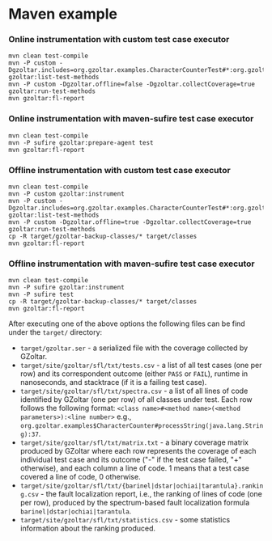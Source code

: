 # Maven example

### Online instrumentation with custom test case executor

```
mvn clean test-compile
mvn -P custom -Dgzoltar.includes=org.gzoltar.examples.CharacterCounterTest#*:org.gzoltar.examples.StaticFieldTest#* gzoltar:list-test-methods
mvn -P custom -Dgzoltar.offline=false -Dgzoltar.collectCoverage=true gzoltar:run-test-methods
mvn gzoltar:fl-report
```


### Online instrumentation with maven-sufire test case executor

```
mvn clean test-compile
mvn -P sufire gzoltar:prepare-agent test
mvn gzoltar:fl-report
```


### Offline instrumentation with custom test case executor

```
mvn clean test-compile
mvn -P custom gzoltar:instrument
mvn -P custom -Dgzoltar.includes=org.gzoltar.examples.CharacterCounterTest#*:org.gzoltar.examples.StaticFieldTest#* gzoltar:list-test-methods
mvn -P custom -Dgzoltar.offline=true -Dgzoltar.collectCoverage=true gzoltar:run-test-methods
cp -R target/gzoltar-backup-classes/* target/classes
mvn gzoltar:fl-report
```


### Offline instrumentation with maven-sufire test case executor

```
mvn clean test-compile
mvn -P sufire gzoltar:instrument
mvn -P sufire test
cp -R target/gzoltar-backup-classes/* target/classes
mvn gzoltar:fl-report
```


After executing one of the above options the following files can be find under
the `target/` directory:

* `target/gzoltar.ser` - a serialized file with the coverage collected by
  GZoltar.
* `target/site/gzoltar/sfl/txt/tests.csv` - a list of all test cases (one per
  row) and its correspondent outcome (either `PASS` or `FAIL`), runtime in
  nanoseconds, and stacktrace (if it is a failing test case).
* `target/site/gzoltar/sfl/txt/spectra.csv` - a list of all lines of code
  identified by GZoltar (one per row) of all classes under test. Each row
  follows the following format:
  `<class name>#<method name>(<method parameters>):<line number>` e.g.,
  `org.gzoltar.examples$CharacterCounter#processString(java.lang.String):37`.
* `target/site/gzoltar/sfl/txt/matrix.txt` - a binary coverage matrix produced
  by GZoltar where each row represents the coverage of each individual test case
  and its outcome ("-" if the test case failed, "+" otherwise), and each column
  a line of code. 1 means that a test case covered a line of code, 0 otherwise.
* `target/site/gzoltar/sfl/txt/{barinel|dstar|ochiai|tarantula}.ranking.csv` -
  the fault localization report, i.e., the ranking of lines of code (one per
  row), produced by the spectrum-based fault localization formula
  `barinel|dstar|ochiai|tarantula`.
* `target/site/gzoltar/sfl/txt/statistics.csv` - some statistics information
  about the ranking produced.

